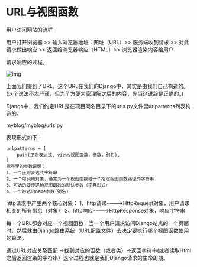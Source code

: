 # URL与视图函数

用户访问网站的流程

用户打开浏览器 >> 输入浏览器地址：网址（URL）>> 服务端收到请求 >> 对此请求做出响应 >> 返回给浏览器响应（HTML）>> 浏览器渲染内容给用户

请求响应的过程。

![img](http://img.liuwenqi.com/blog/2019-10-19-052202.jpg)

上面我们提到了URL，这个URL在我们的Django中，其实是由我们自己构造的。(这个说法不太严谨，但为了方便大家理解之后的内容，先当这说辞是正确的。)

Django中，我们约定URL是在项目同名目录下的urls.py文件里urlpatterns列表构造的。

myblog/myblog/urls.py

表现形式如下：

```
urlpatterns = [
    path(正则表达式, views视图函数，参数，别名),
]
括号里的参数说明：
1、一个正则表达式字符串
2、一个可调用对象，通常为一个视图函数或一个指定视图函数路径的字符串
3、可选的要传递给视图函数的默认参数（字典形式）
4、一个可选的name参数(别名)
```

http请求中产生两个核心对象：
1、http请求---->HttpRequest对象，用户请求相关的所有信息（对象）
2、http响应---->HttpResponse对象，响应字符串

每一个URL都会对应一个视图函数，当一个用户请求访问Django站点的一个页面时，然后就由Django路由系统（URL配置文件）去决定要执行哪个视图函数使用的算法。

通过URL对应关系匹配 ->找到对应的函数（或者类）->返回字符串(或者读取Html之后返回渲染的字符串）这个过程也就是我们Django请求的生命周期。